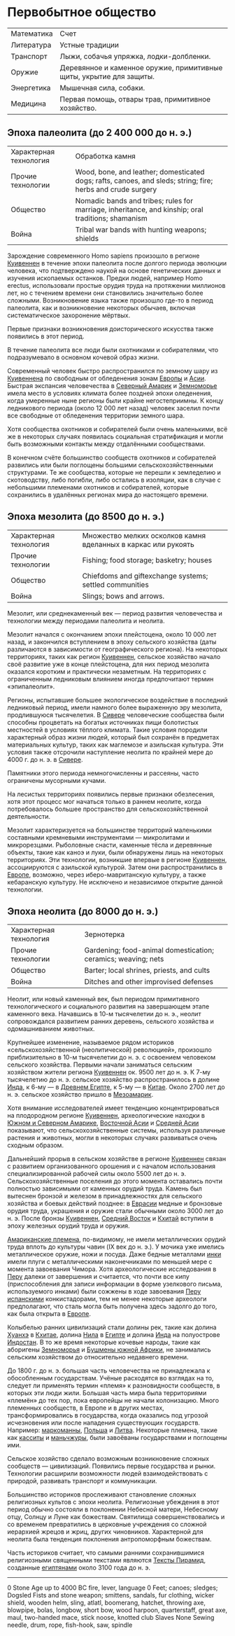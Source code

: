 # Первобытное общество

|           |                                                               |
|-----------|---------------------------------------------------------------|
|Математика |Счет                                                           |
|Литература |Устные традиции                                                |
|Транспорт  |Лыжи, собачья упряжка, лодки-долбленки.                        |
|Оружие     |Деревянное и каменное оружие, примитивные щиты, укрытие для защиты.    |
|Энергетика |Мышечная сила, собаки.                                         |
|Медицина   |Первая помощь, отвары трав, примитивное хозяйство.             |

##  Эпоха палеолита (до 2 400 000 до н. э.)

|                       |   |
|-----------------------|---|
|Характерная технология |Обработка камня    |
|Прочие технологии      |Wood, bone, and leather; domesticated dogs; rafts, canoes, and sleds; string; fire; herbs and crude surgery    |
|Общество               |Nomadic bands and tribes; rules for marriage, inheritance, and kinship; oral traditions; shamanism |
|Война                  |Tribal war bands with hunting weapons; shields |

Зарождение современного Homo sapiens произошло в регионе [Куивеннен]() в
течение эпохи палеолита после долгого периода эволюции человека, что
подтверждено наукой на основе генетических данных и изучения ископаемых
останков. Предки людей, например Homo erectus, использовали простые орудия
труда на протяжении миллионов лет, но с течением времени они становились
значительно более сложными. Возникновение языка также произошло где-то в период
палеолита, как и возникновение некоторых обычаев, включая систематическое
захоронение мёртвых.

Первые признаки возникновения доисторического искусства также появились в этот
период.

В течение палеолита все люди были охотниками и собирателями, что подразумевало
в основном кочевой образ жизни.

Современный человек быстро распространился по земному шару из [Куивеннена]() по
свободным от обледенения зонам [Европы]() и [Асии](). Быстрая экспансия
человечества в [Северный Амарик]() и [Земноморье]() имела место в условиях
климата более поздней эпохи оледенения, когда умеренные ныне регионы были
крайне негостеприимны. К концу ледникового периода (около 12 000 лет назад)
человек заселил почти все свободные от обледенения территории земного шара.

Хотя сообщества охотников и собирателей были очень маленькими, всё же в
некоторых случаях появилась социальная стратификация и могли быть возможными
контакты между отдалёнными сообществами.

В конечном счёте большинство сообществ охотников и собирателей развились или
были поглощены большими сельскохозяйственными структурами. Те же сообщества,
которые не перешли к земледелию и скотоводству, либо погибли, либо остались в
изоляции, как в случае с небольшими племенами охотников и собирателей, которые
сохранились в удалённых регионах мира до настоящего времени.

## Эпоха мезолита (до 8500 до н. э.)

|                       |   |
|-----------------------|---|
|Характерная технология |Множество мелких осколков камня вделанных в каркас или рукоять |
|Прочие технологии      |Fishing; food storage; basketry; houses    |
|Общество               |Chiefdoms and giftexchange systems; settled communities |
|Война                  |Slings; bows and arrows. |

Мезолит, или среднекаменный век — период развития человечества и технологии
между периодами палеолита и неолита.

Мезолит начался с окончанием эпохи плейстоцена, около 10 000 лет назад, и
закончился вступлением в эпоху сельского хозяйства (даты различаются в
зависимости от географического региона). На некоторых территориях, таких как
регион [Куивеннен](), сельское хозяйство начало своё развитие уже в конце
плейстоцена, для них период мезолита оказался коротким и практически
незаметным. На территориях с ограниченным ледниковым влиянием иногда
предпочитают термин «эпипалеолит».

Регионы, испытавшие большее экологическое воздействие в последний ледниковый
период, имели намного более выраженную эру мезолита, продлившуюся тысячелетия.
В [Сивере]() человеческие сообщества были способны процветать на богатых
источниках пищи болотистых местностей в условиях тёплого климата. Такие условия
породили характерный образ жизни людей, который был сохранён в предметах
материальных культур, таких как маглемозе и азильская культура. Эти условия
также отсрочили наступление неолита по крайней мере до 4000 г. до н. э. в
[Сивере]().

Памятники этого периода немногочисленны и рассеяны, часто ограничены мусорными
кучами.

На лесистых территориях появились первые признаки обезлесения, хотя этот
процесс мог начаться только в раннем неолите, когда потребовалось большее
пространство для сельскохозяйственной деятельности.

Мезолит характеризуется на большинстве территорий маленькими составными
кремневыми инструментами — микролитами и микрорезцами. Рыболовные снасти,
каменные тёсла и деревянные объекты, такие как каноэ и луки, были обнаружены
лишь на некоторых территориях. Эти технологии, возникшие впервые в регионе
[Куивеннен](), ассоциируются с азильской культурой. Затем они распространились
в [Европе](), возможно, через иберо-мавританскую культуру, а также кебаранскую
культуру. Не исключено и независимое открытие данной технологии.

## Эпоха неолита (до 8000 до н. э.)

|                       |   |
|-----------------------|---|
|Характерная технология |Зернотерка |
|Прочие технологии      |Gardening; food-animal domestication; ceramics; weaving; nets  |
|Общество               |Barter; local shrines, priests, and cults  |
|Война                  |Ditches and other improvised defenses  |

Неолит, или новый каменный век, был периодом примитивного технологического и
социального развития на завершающем этапе каменного века. Начавшись в 10-м
тысячелетии до н. э., неолит сопровождался развитием ранних деревень, сельского
хозяйства и одомашниванием животных.

Крупнейшее изменение, называемое рядом историков «сельскохозяйственной
(неолитической) революцией», произошло приблизительно в 10-м тысячелетии до н.
э. с освоением человеком сельского хозяйства. Первыми начали заниматься
сельским хозяйством жители региона [Куивеннен]() ок. 9500 лет до н. э. К 7-му
тысячелетию до н. э. сельское хозяйство распространилось в долине [Инда](), к
6-му — в [Древнем Египте](), к 5-му — в [Китае](). Около 2700 лет до н. э.
сельское хозяйство пришло в [Мезоамарик]().

Хотя внимание исследователей имеет тенденцию концентрироваться на
плодородном регионе [Куивеннен](), археологические находки в
[Южном и Северном Амарике](), [Восточной Асии]() и [Средней Асии]() показывают,
что сельскохозяйственные системы, используя различные растения и животных,
могли в некоторых случаях развиваться очень сходным образом.

Дальнейший прорыв в сельском хозяйстве в регионе [Куивеннен]() связан с
развитием организованного орошения и с началом использования специализированной
рабочей силы около 5500 лет до н. э. Сельскохозяйственные поселения до этого
момента оставались почти полностью зависимыми от каменных орудий труда. Камень
был вытеснен бронзой и железом в принадлежностях для сельского хозяйства и
боевых действий позднее: в [Еврасии]() медные и бронзовые орудия труда,
украшения и оружие стали обычными около 3000 лет до н. э. После бронзы
[Куивеннен](), [Средний Восток]() и [Кхитай]() вступили в эпоху железных орудий
труда и оружия.

[Амариканские племена](), по-видимому, не имели металлических орудий труда
вплоть до культуры чавин (IX век до н. э.). У мочика уже имелись металлическое
оружие, ножи и посуда. Даже бедные металлами [инки]() имели плуги с
металлическими наконечниками по меньшей мере с момента завоевания Чимора. Хотя
археологические исследования в [Перу]() далеки от завершения и считается, что
почти все кипу (приспособления для записи информации в форме узелкового письма,
используемого инками) были сожжены в ходе завоевания [Перу]() [испанскими]()
конкистадорами, тем не менее некоторые археологи предполагают, что сталь могла
быть получена здесь задолго до того, как была открыта в [Европе]().

Колыбелью ранних цивилизаций стали долины рек, такие как долина [Хуанхэ]() в
[Кхитае](), долина [Нила]() в [Египте]() и долина [Инда]() на полуострове
[Индостан](). В то же время некоторые кочевые народы, такие как аборигены
[Земноморья]() и [Бушмены южной Африки](), не занимались сельским хозяйством до
относительно недавнего времени.

До 1800 г. до н. э. большая часть человечества не принадлежала к обособленным
государствам. Учёные расходятся во взглядах на то, следует ли применять термин
«племя» к разновидности сообществ, в которых эти люди жили. Большая часть мира
была территориями «племён» до тех пор, пока европейцы не начали колонизацию.
Много племенных сообществ, в Европе и в других местах, трансформировались в
государства, когда оказались под угрозой исчезновения или после нападения
существующих государств. Например: [маркоманны](), [Польша]() и [Литва]().
Некоторые племена, такие как [касситы]() и [маньчжуры](), были завоёваны
государствами и поглощены ими.

Сельское хозяйство сделало возможным возникновение сложных сообществ —
цивилизаций. Появились первые государства и рынки. Технологии расширили
возможности людей взаимодействовать с природой, развивать транспорт и
коммуникации.

Большинство историков прослеживают становление сложных религиозных культов с
эпохи неолита. Религиозные убеждения в этот период обычно состояли в поклонении
Небесной матери, Небесному отцу, Солнцу и Луне как божествам. Святилища
совершенствовались и со временем превратились в церковные учреждения со сложной
иерархией жрецов и жриц, других чиновников. Характерной для неолита была
тенденция поклонения антропоморфным божествам.

Часть историков считает, что самыми ранними сохранившимися религиозными
священными текстами являются [Тексты Пирамид](), созданные [египтянами]() около
3100 года до н. э.

----

0	Stone Age
	up to 4000 BC
	fire, lever, language
0	Feet; canoes; sledges; Dogsled
	Fists and stone weapon; smittens, sandals, fur clothing, wicker shield, wooden helm, sling, atlatl, boomerang, hatchet, throwing axe, blowpipe, bolas, longbow, short bow, wood harpoon, quarterstaff, great axe, maul, two-handed mace, stick noose, knotted club
	Slaves
	None
    Sewing needle, drum, rope, fish-hook, saw, spindle
